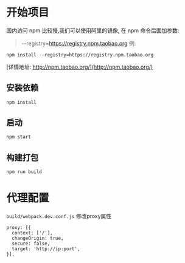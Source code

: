 # 开始项目
国内访问 npm 比较慢,我们可以使用阿里的镜像,
在 npm 命令后面加参数:
> --registry=https://registry.npm.taobao.org
例: 
```
npm install --registry=https://registry.npm.taobao.org
```
[详情地址: http://npm.taobao.org/](http://npm.taobao.org/) 
## 安装依赖

```sh
npm install
```

## 启动

```sh
npm start
```

## 构建打包

```sh
npm run build
```
## 

# 代理配置
`build/webpack.dev.conf.js`
修改proxy属性

```
proxy: [{
  context: ['/'],
  changeOrigin: true,
  secure: false,
  target: 'http://ip:port',
}],
```
